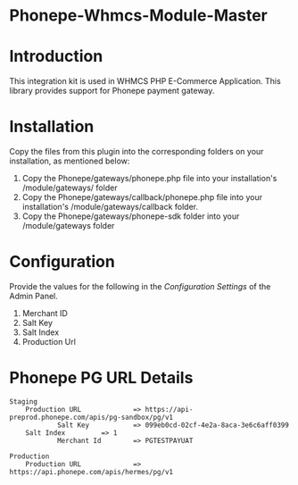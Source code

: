 # Phonepe-Whmcs-Module-Master

# Introduction

This integration kit is used in WHMCS PHP E-Commerce Application. This library provides support for Phonepe payment gateway.

# Installation

Copy the files from this plugin into the corresponding folders on your installation, as mentioned below:
 1. Copy the Phonepe/gateways/phonepe.php file into your installation's /module/gateways/ folder
 2. Copy the Phonepe/gateways/callback/phonepe.php file into your installation's /module/gateways/callback folder.
 3. Copy the Phonepe/gateways/phonepe-sdk folder into your /module/gateways folder

# Configuration

Provide the values for the following in the *Configuration Settings* of the Admin Panel.
 1. Merchant ID
 2. Salt Key
 3. Salt Index
 4. Production Url

# Phonepe PG URL Details
	Staging	
		Production URL             => https://api-preprod.phonepe.com/apis/pg-sandbox/pg/v1
                Salt Key		   => 099eb0cd-02cf-4e2a-8aca-3e6c6aff0399
		Salt Index		   => 1
                Merchant Id		   => PGTESTPAYUAT

	Production
		Production URL             => https://api.phonepe.com/apis/hermes/pg/v1

